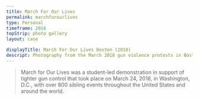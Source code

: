 ```yaml
---
title: March For Our Lives
permalink: marchforourlives
type: Personal
timeframe: 2018
topStrip: photo gallery
layout: case

displayTitle: March For Our Lives Boston (2018)
descript: Photography from the March 2018 gun violence protests in Boston.
---
```


> March for Our Lives was a student-led demonstration in support of tighter gun control that took place on March 24, 2018, in Washington, D.C., with over 800 sibling events throughout the United States and around the world.
